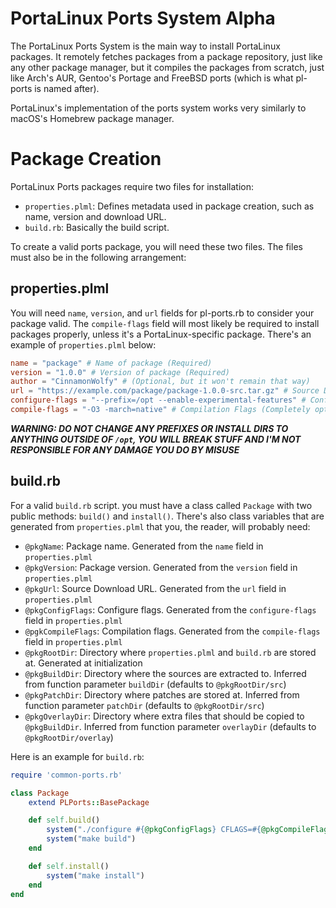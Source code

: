 # PortaLinux Ports System Alpha

The PortaLinux Ports System is the main way to install PortaLinux packages. It
remotely fetches packages from a package repository, just like any other
package manager, but it compiles the packages from scratch, just like Arch's
AUR, Gentoo's Portage and FreeBSD ports (which is what pl-ports is named after).

PortaLinux's implementation of the ports system works very similarly to macOS's
Homebrew package manager.

# Package Creation

PortaLinux Ports packages require two files for installation:

- `properties.plml`: Defines metadata used in package creation, such as name, version and download URL.
- `build.rb`: Basically the build script.

To create a valid ports package, you will need these two files. The files must
also be in the following arrangement:

## properties.plml

You will need `name`, `version`, and `url` fields for pl-ports.rb to consider
your package valid. The `compile-flags` field will most likely be required to
install packages properly, unless it's a PortaLinux-specific package. There's
an example of `properties.plml` below:

```toml
name = "package" # Name of package (Required)
version = "1.0.0" # Version of package (Required)
author = "CinnamonWolfy" # (Optional, but it won't remain that way)
url = "https://example.com/package/package-1.0.0-src.tar.gz" # Source Download URL (Required)
configure-flags = "--prefix=/opt --enable-experimental-features" # Configuration Flags (Technically optional, but required for most packages, since no package installs to /opt by default)
compile-flags = "-O3 -march=native" # Compilation Flags (Completely optional)
```

***WARNING: DO NOT CHANGE ANY PREFIXES OR INSTALL DIRS TO ANYTHING OUTSIDE OF `/opt`, YOU WILL BREAK STUFF AND I'M NOT RESPONSIBLE FOR ANY DAMAGE YOU DO BY MISUSE***

## build.rb

For a valid `build.rb` script. you must have a class called `Package` with two
public methods: `build()` and `install()`. There's also class variables that
are generated from `properties.plml` that you, the reader, will probably need:

- `@pkgName`: Package name. Generated from the `name` field in `properties.plml`
- `@pkgVersion`: Package version. Generated from the `version` field in `properties.plml`
- `@pkgUrl`: Source Download URL. Generated from the `url` field in `properties.plml`
- `@pkgConfigFlags`: Configure flags. Generated from the `configure-flags` field in `properties.plml`
- `@pgkCompileFlags`: Compilation flags. Generated from the `compile-flags` field in `properties.plml`
- `@pkgRootDir`: Directory where `properties.plml` and `build.rb` are stored at. Generated at initialization
- `@pkgBuildDir`: Directory where the sources are extracted to. Inferred from function parameter `buildDir` (defaults to `@pkgRootDir/src`)
- `@pkgPatchDir`: Directory where patches are stored at. Inferred from function parameter `patchDir` (defaults to `@pkgRootDir/src`)
- `@pkgOverlayDir`: Directory where extra files that should be copied to `@pkgBuildDir`. Inferred from function parameter `overlayDir` (defaults to `@pkgRootDir/overlay`)

Here is an example for `build.rb`:

```ruby
require 'common-ports.rb'

class Package
	extend PLPorts::BasePackage

	def self.build()
		system("./configure #{@pkgConfigFlags} CFLAGS=#{@pkgCompileFlags}")
		system("make build")
	end

	def self.install()
		system("make install")
	end
end
```
